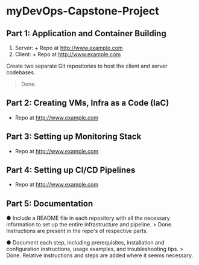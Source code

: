 # myDevOps-Capstone-Project

## Part 1: Application and Container Building
  1. Server:
    + Repo at <http://www.example.com>
  2. Client:
    + Repo at <http://www.example.com>

  Create two separate Git repositories to host the client and server codebases.
  > Done.

## Part 2: Creating VMs, Infra as a Code (IaC)
  - Repo at <http://www.example.com>

## Part 3: Setting up Monitoring Stack
  - Repo at <http://www.example.com>

## Part 4: Setting up CI/CD Pipelines
  - Repo at <http://www.example.com>

## Part 5: Documentation

  ●	Include a README file in each repository with all the necessary information to set up the entire infrastructure and pipeline.
    > Done. Instructions are present in the repo's of respective parts.

  ●	Document each step, including prerequisites, installation and configuration instructions, usage examples, and troubleshooting tips.
    > Done. Relative instructions and steps are added where it seems necessary.
